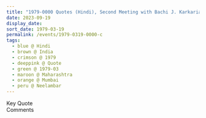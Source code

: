 ```yaml
---
title: "1979-0000 Quotes (Hindi), Second Meeting with Bachi J. Karkaria, the day after the Public Program, Apartment rented by Rajesh Viren Shah, 13th Floor, Neelambar, Pedder Road, Mumbai, Maharashtra, India"
date: 2023-09-19
display_date: 
sort_date: 1979-03-19
permalink: /events/1979-0319-0000-c
tags:
  - blue @ Hindi
  - brown @ India
  - crimson @ 1979
  - deeppink @ Quote
  - green @ 1979-03
  - maroon @ Maharashtra
  - orange @ Mumbai
  - peru @ Neelambar
---
```


<wave-list>
  <list-title color="green" width="75">Key Quote</list-title>
  <list-item color="BlanchedAlmond"  width="200"></list-item>
  <list-item color="Lavender"></list-item>
  <list-item color="BlanchedAlmond"></list-item>
</wave-list>

<br>

<wave-list>
  <list-title color="green" width="75">Comments</list-title>
  <list-item color="BlanchedAlmond"  width="200"></list-item>
  <list-item color="Lavender"></list-item>
  <list-item color="BlanchedAlmond"></list-item>
</wave-list>